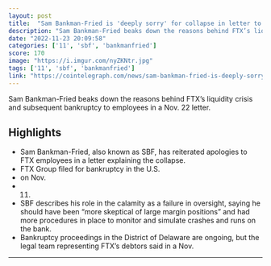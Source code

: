 ```yaml
---
layout: post
title:  "Sam Bankman-Fried is 'deeply sorry' for collapse in letter to FTX team: \"Maybe there still is a chance to save the company,” said SBF. “I believe that there are billions of dollars of genuine interest from new investors\""
description: "Sam Bankman-Fried beaks down the reasons behind FTX’s liquidity crisis and subsequent bankruptcy to employees in a Nov. 22 letter."
date: "2022-11-23 20:09:58"
categories: ['11', 'sbf', 'bankmanfried']
score: 170
image: "https://i.imgur.com/nyZKNtr.jpg"
tags: ['11', 'sbf', 'bankmanfried']
link: "https://cointelegraph.com/news/sam-bankman-fried-is-deeply-sorry-for-collapse-in-letter-to-ftx-team"
---
```


Sam Bankman-Fried beaks down the reasons behind FTX’s liquidity crisis and subsequent bankruptcy to employees in a Nov. 22 letter.

## Highlights

- Sam Bankman-Fried, also known as SBF, has reiterated apologies to FTX employees in a letter explaining the collapse.
- FTX Group filed for bankruptcy in the U.S.
- on Nov.
- 11.
- SBF describes his role in the calamity as a failure in oversight, saying he should have been “more skeptical of large margin positions” and had more procedures in place to monitor and simulate crashes and runs on the bank.
- Bankruptcy proceedings in the District of Delaware are ongoing, but the legal team representing FTX’s debtors said in a Nov.

---
